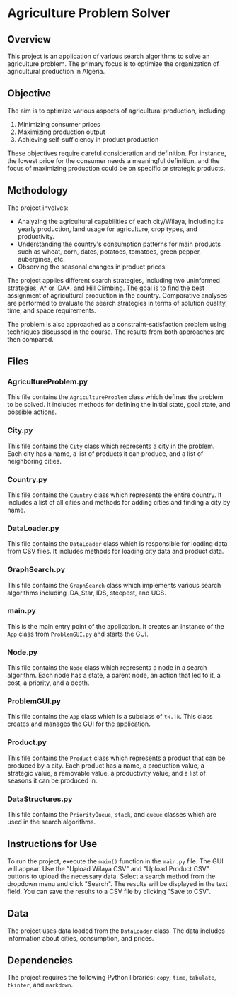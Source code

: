 # Agriculture Problem Solver

## Overview
This project is an application of various search algorithms to solve an agriculture problem. The primary focus is to optimize the organization of agricultural production in Algeria.

## Objective
The aim is to optimize various aspects of agricultural production, including:

1. Minimizing consumer prices
2. Maximizing production output
3. Achieving self-sufficiency in product production

These objectives require careful consideration and definition. For instance, the lowest price for the consumer needs a meaningful definition, and the focus of maximizing production could be on specific or strategic products.

## Methodology
The project involves:

- Analyzing the agricultural capabilities of each city/Wilaya, including its yearly production, land usage for agriculture, crop types, and productivity.
- Understanding the country's consumption patterns for main products such as wheat, corn, dates, potatoes, tomatoes, green pepper, aubergines, etc.
- Observing the seasonal changes in product prices.

The project applies different search strategies, including two uninformed strategies, A* or IDA*, and Hill Climbing. The goal is to find the best assignment of agricultural production in the country. Comparative analyses are performed to evaluate the search strategies in terms of solution quality, time, and space requirements.

The problem is also approached as a constraint-satisfaction problem using techniques discussed in the course. The results from both approaches are then compared.

## Files

### AgricultureProblem.py
This file contains the `AgricultureProblem` class which defines the problem to be solved. It includes methods for defining the initial state, goal state, and possible actions.

### City.py
This file contains the `City` class which represents a city in the problem. Each city has a name, a list of products it can produce, and a list of neighboring cities.

### Country.py
This file contains the `Country` class which represents the entire country. It includes a list of all cities and methods for adding cities and finding a city by name.

### DataLoader.py
This file contains the `DataLoader` class which is responsible for loading data from CSV files. It includes methods for loading city data and product data.

### GraphSearch.py
This file contains the `GraphSearch` class which implements various search algorithms including IDA_Star, IDS, steepest, and UCS.

### main.py
This is the main entry point of the application. It creates an instance of the `App` class from `ProblemGUI.py` and starts the GUI.

### Node.py
This file contains the `Node` class which represents a node in a search algorithm. Each node has a state, a parent node, an action that led to it, a cost, a priority, and a depth.

### ProblemGUI.py
This file contains the `App` class which is a subclass of `tk.Tk`. This class creates and manages the GUI for the application.

### Product.py
This file contains the `Product` class which represents a product that can be produced by a city. Each product has a name, a production value, a strategic value, a removable value, a productivity value, and a list of seasons it can be produced in.

### DataStructures.py
This file contains the `PriorityQueue`, `stack`, and `queue` classes which are used in the search algorithms.

## Instructions for Use
To run the project, execute the `main()` function in the `main.py` file. The GUI will appear. Use the "Upload Wilaya CSV" and "Upload Product CSV" buttons to upload the necessary data. Select a search method from the dropdown menu and click "Search". The results will be displayed in the text field. You can save the results to a CSV file by clicking "Save to CSV".

## Data
The project uses data loaded from the `DataLoader` class. The data includes information about cities, consumption, and prices.

## Dependencies
The project requires the following Python libraries: `copy`, `time`, `tabulate`, `tkinter`, and `markdown`.
